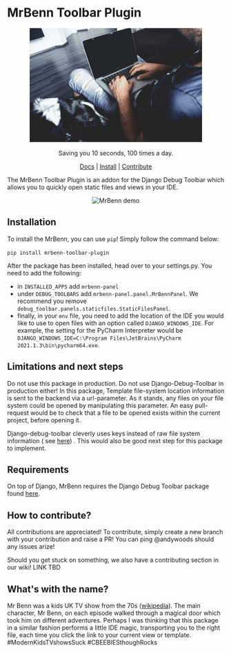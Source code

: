 # MrBenn Toolbar Plugin

<p align="center">
    <img alt="MrBenn explainer animation" src="https://github.com/andytwoods/mrbenn/blob/main/.github/images/mrbenn.gif?raw=true">
</p>

<p align="center">
Saving you 10 seconds, 100 times a day.
</p>

<p align="center">
    <a href="https://mrbenn.readthedocs.io/en/latest/">Docs</a> |
    <a href="">Install</a> |
    <a href="">Contribute</a> 
</p>

The MrBenn Toolbar Plugin is an addon for the Django Debug Toolbar which allows you to quickly open static files and
views in your IDE.

<p align="center">
    <img alt="MrBenn demo" src="https://user-images.githubusercontent.com/36422452/142882309-3885b572-45ed-4b98-876a-f25abb68192a.png">
</p>

## Installation

To install the MrBenn, you can use `pip`! Simply follow the command below:

```pip install mrbenn-toolbar-plugin```

After the package has been installed, head over to your settings.py. You need to add the following:

- in ``INSTALLED_APPS`` add ``mrbenn-panel``
- under ``DEBUG_TOOLBARS`` add ``mrbenn-panel.panel.MrBennPanel``. We recommend you remove
  `debug_toolbar.panels.staticfiles.StaticFilesPanel`.
- finally, in your `env` file, you need to add the location of the IDE you would like to use to open files with an
  option called ``DJANGO_WINDOWS_IDE``. For example, the setting for the PyCharm Interpreter would
  be `DJANGO_WINDOWS_IDE=C:\Program Files\JetBrains\PyCharm 2021.1.3\bin\pycharm64.exe`.

## Limitations and next steps

Do not use this package in production. Do not use Django-Debug-Toolbar in production either! In this package, Template
file-system location information is sent to the backend via a url-parameter. As it stands, any files on your file system
could be opened by manipulating this parameter. An easy pull-request would be to check that a file to be opened exists
within the current project, before opening it.

Django-debug-toolbar cleverly uses keys instead of raw file system information (
see [here](https://github.com/jazzband/django-debug-toolbar/blob/5665d6808ce0780d2594157684dd6869d1e048a5/debug_toolbar/panels/templates/views.py#L19))
. This would also be good next step for this package to implement.

## Requirements

On top of Django, MrBenn requires the Django Debug Toolbar package found
[here](https://github.com/jazzband/django-debug-toolbar).

## How to contribute?

All contributions are appreciated! To contribute, simply create a new branch with your contribution and raise a PR! You
can ping @andywoods should any issues arize!

Should you get stuck on something, we also have a contributing section in our wiki! LINK TBD

## What's with the name?

Mr Benn was a kids UK TV show from the 70s ([wikipedia](https://en.wikipedia.org/wiki/Mr_Benn)). The main character, Mr
Benn, on each episode walked through a magical door which took him on different adventures. Perhaps I was thinking that
this package in a similar fashion performs a little IDE magic, transporting you to the right file, each time you click
the link to your current view or template. #ModernKidsTVshowsSuck #CBEEBIESthoughRocks